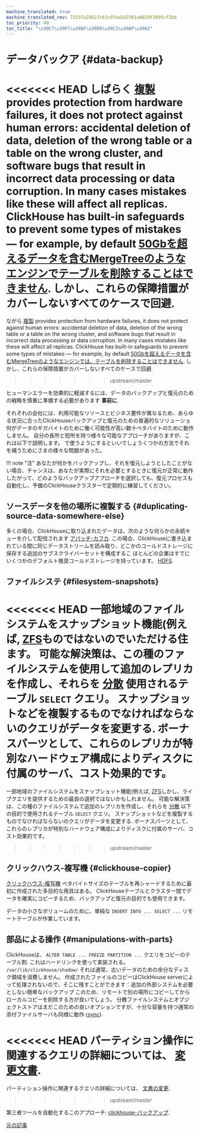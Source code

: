 ```yaml
---
machine_translated: true
machine_translated_rev: 72537a2d527c63c07aa5d2361a8829f3895cf2bd
toc_priority: 49
toc_title: "\u30C7\u30FC\u30BF\u30D0\u30C3\u30AF\u30A2"
---
```


# データバックア {#data-backup}

<<<<<<< HEAD
しばらく [複製](../engines/table_engines/mergetree_family/replication.md) provides protection from hardware failures, it does not protect against human errors: accidental deletion of data, deletion of the wrong table or a table on the wrong cluster, and software bugs that result in incorrect data processing or data corruption. In many cases mistakes like these will affect all replicas. ClickHouse has built-in safeguards to prevent some types of mistakes — for example, by default [50Gbを超えるデータを含むMergeTreeのようなエンジンでテーブルを削除することはできません](https://github.com/ClickHouse/ClickHouse/blob/v18.14.18-stable/programs/server/config.xml#L322-L330). しかし、これらの保障措置がカバーしないすべてのケースで回避.
=======
ながら [複製](../engines/table-engines/mergetree-family/replication.md) provides protection from hardware failures, it does not protect against human errors: accidental deletion of data, deletion of the wrong table or a table on the wrong cluster, and software bugs that result in incorrect data processing or data corruption. In many cases mistakes like these will affect all replicas. ClickHouse has built-in safeguards to prevent some types of mistakes — for example, by default [50Gbを超えるデータを含むMergeTreeのようなエンジンでは、テーブルを削除することはできません](https://github.com/ClickHouse/ClickHouse/blob/v18.14.18-stable/programs/server/config.xml#L322-L330). しかし、これらの保障措置がカバーしないすべてのケースで回避.
>>>>>>> upstream/master

ヒューマンエラーを効果的に軽減するには、データのバックアップと復元のための戦略を慎重に準備する必要があります **事前に**.

それぞれの会社には、利用可能なリソースとビジネス要件が異なるため、あらゆる状況に合ったClickHouseバックアップと復元のための普遍的なソリューショ 何がデータのギガバイトのために働く可能性が高い数十ペタバイトのために動作しません。 自分の長所と短所を持つ様々な可能なアプローチがありますが、これは以下で説明します。 で使うようにするといいでしょうくつかの方法でそれを補うためにさまの様々な問題があった。

!!! note "注"
    あなたが何かをバックアップし、それを復元しようとしたことがない場合、チャンスは、あなたが実際にそれを必要とするときに復元が正常に動作 したがって、どのようなバックアップアプローチを選択しても、復元プロセスも自動化し、予備のClickHouseクラスターで定期的に練習してください。

## ソースデータを他の場所に複製する {#duplicating-source-data-somewhere-else}

多くの場合、ClickHouseに取り込まれたデータは、次のような何らかの永続キューを介して配信されます [アパッチ-カフカ](https://kafka.apache.org). この場合、ClickHouseに書き込まれている間に同じデータストリームを読み取り、どこかのコールドストレージに保存する追加のサブスクライバーセットを構成するこ ほとんどの企業はすでにいくつかのデフォルト推奨コールドストレージを持っています。 [HDFS](https://hadoop.apache.org/docs/stable/hadoop-project-dist/hadoop-hdfs/HdfsDesign.html).

## ファイルシステ {#filesystem-snapshots}

<<<<<<< HEAD
一部地域のファイルシステムをスナップショット機能(例えば, [ZFS](https://en.wikipedia.org/wiki/ZFS)ものではないのでいただける住ます。 可能な解決策は、この種のファイルシステムを使用して追加のレプリカを作成し、それらを [分散](../engines/table_engines/special/distributed.md) 使用されるテーブル `SELECT` クエリ。 スナップショットなどを複製するものでなければならないのクエリがデータを変更する. ボーナスパーツとして、これらのレプリカが特別なハードウェア構成によりディスクに付属のサーバ、コスト効果的です。
=======
一部地域のファイルシステムをスナップショット機能(例えば, [ZFS](https://en.wikipedia.org/wiki/ZFS)しかし、ライブクエリを提供するための最良の選択ではないかもしれません。 可能な解決策は、この種のファイルシステムで追加のレプリカを作成し、それらを [分散](../engines/table-engines/special/distributed.md) 以下の目的で使用されるテーブル `SELECT` クエリ。 スナップショットなどを複製するものでなければならないのクエリがデータを変更する. ボーナスパーツとして、これらのレプリカが特別なハードウェア構成によりディスクに付属のサーバ、コスト効果的です。
>>>>>>> upstream/master

## クリックハウス-複写機 {#clickhouse-copier}

[クリックハウス-複写機](utilities/clickhouse-copier.md) ペタバイトサイズのテーブルを再シャードするために最初に作成された多目的な用具はある。 ClickHouseテーブルとクラスター間でデータを確実にコピーするため、バックアップと復元の目的でも使用できます。

データの小さなボリュームのために、単純な `INSERT INTO ... SELECT ...` リモートテーブルが作業しています。

## 部品による操作 {#manipulations-with-parts}

ClickHouseは、 `ALTER TABLE ... FREEZE PARTITION ...` クエリをコピーのテーブル割. これはハードリンクを使って実装される。 `/var/lib/clickhouse/shadow/` それは通常、古いデータのための余分なディスク領域を消費しません。 作成されたファイルのコピーはClickHouse serverによって処理されないので、そこに残すことができます：追加の外部システムを必要としない簡単なバックアップ このため、リモートで別の場所にコピーしてからローカルコピーを削除する方が良いでしょう。 分散ファイルシステムとオブジェクトストアはまだこのための良いオプションですが、十分な容量を持つ通常の添付ファイルサーバも同様に動作 [rsync](https://en.wikipedia.org/wiki/Rsync)).

<<<<<<< HEAD
パーティション操作に関連するクエリの詳細については、 [変更文書](../sql_reference/statements/alter.md#alter_manipulations-with-partitions).
=======
パーティション操作に関連するクエリの詳細については、 [文書の変更](../sql-reference/statements/alter.md#alter_manipulations-with-partitions).
>>>>>>> upstream/master

第三者ツールを自動化するこのアプローチ: [clickhouse-バックアップ](https://github.com/AlexAkulov/clickhouse-backup).

[元の記事](https://clickhouse.tech/docs/en/operations/backup/) <!--hide-->

